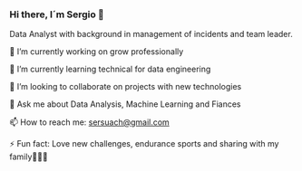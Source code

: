 ### Hi there, I´m Sergio 👋

Data Analyst with background in management of incidents and team leader.


🔭 I’m currently working on grow professionally

🌱 I’m currently learning technical for data engineering

👯 I’m looking to collaborate on projects with new technologies

💬 Ask me about Data Analysis, Machine Learning and Fiances

📫 How to reach me: sersuach@gmail.com

⚡ Fun fact: Love new challenges, endurance sports and sharing with my family👨‍👩‍👧

<!--
**SergioSuarezgh/SergioSuarezgh** is a ✨ _special_ ✨ repository because its `README.md` (this file) appears on your GitHub profile.

Here are some ideas to get you started:

- 🔭 I’m currently working on ...
- 🌱 I’m currently learning ...
- 👯 I’m looking to collaborate on ...
- 🤔 I’m looking for help with ...
- 💬 Ask me about ...
- 📫 How to reach me: ...
- 😄 Pronouns: ...
- ⚡ Fun fact: ...
-->
